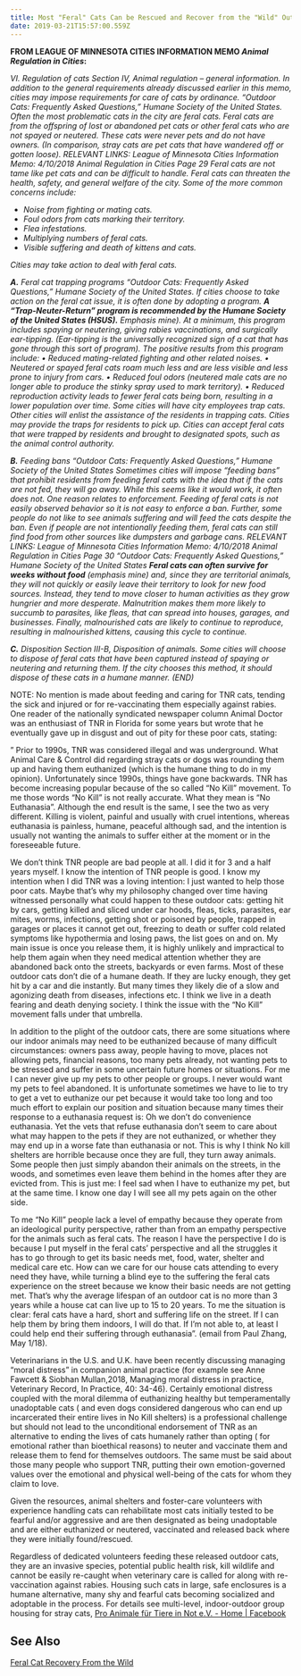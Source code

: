 ```yaml
---
title: Most "Feral" Cats Can be Rescued and Recover from the "Wild" Outdoors
date: 2019-03-21T15:57:00.559Z
---
```

**FROM LEAGUE OF MINNESOTA CITIES INFORMATION MEMO _Animal Regulation in Cities_:**

_VI. Regulation of cats Section IV, Animal regulation – general information. In addition to the general requirements already discussed earlier in this memo, cities may impose requirements for care of cats by ordinance. “Outdoor Cats: Frequently Asked Questions,” Humane Society of the United States. Often the most problematic cats in the city are feral cats. Feral cats are from the offspring of lost or abandoned pet cats or other feral cats who are not spayed or neutered. These cats were never pets and do not have owners. (In comparison, stray cats are pet cats that have wandered off or gotten loose). RELEVANT LINKS: League of Minnesota Cities Information Memo: 4/10/2018 Animal Regulation in Cities Page 29 Feral cats are not tame like pet cats and can be difficult to handle. Feral cats can threaten the health, safety, and general welfare of the city. Some of the more common concerns include:_

* _Noise from fighting or mating cats._
* _Foul odors from cats marking their territory._
* _Flea infestations._
* _Multiplying numbers of feral cats._
* _Visible suffering and death of kittens and cats._

_Cities may take action to deal with feral cats._

**_A._** _Feral cat trapping programs “Outdoor Cats: Frequently Asked Questions,” Humane Society of the United States. If cities choose to take action on the feral cat issue, it is often done by adopting a program. **A “Trap-Neuter-Return” program is recommended by the Humane Society of the United States (HSUS).**  Emphasis mine). At a minimum, this program includes spaying or neutering, giving rabies vaccinations, and surgically ear-tipping. (Ear-tipping is the universally recognized sign of a cat that has gone through this sort of program). The positive results from this program include: • Reduced mating-related fighting and other related noises. • Neutered or spayed feral cats roam much less and are less visible and less prone to injury from cars. • Reduced foul odors (neutered male cats are no longer able to produce the stinky spray used to mark territory). • Reduced reproduction activity leads to fewer feral cats being born, resulting in a lower population over time. Some cities will have city employees trap cats. Other cities will enlist the assistance of the residents in trapping cats. Cities may provide the traps for residents to pick up. Cities can accept feral cats that were trapped by residents and brought to designated spots, such as the animal control authority._

**_B._** _Feeding bans “Outdoor Cats: Frequently Asked Questions,” Humane Society of the United States Sometimes cities will impose “feeding bans” that prohibit residents from feeding feral cats with the idea that if the cats are not fed, they will go away. While this seems like it would work, it often does not. One reason relates to enforcement. Feeding of feral cats is not easily observed behavior so it is not easy to enforce a ban. Further, some people do not like to see animals suffering and will feed the cats despite the ban. Even if people are not intentionally feeding them, feral cats can still find food from other sources like dumpsters and garbage cans. RELEVANT LINKS: League of Minnesota Cities Information Memo: 4/10/2018 Animal Regulation in Cities Page 30 “Outdoor Cats: Frequently Asked Questions,” Humane Society of the United States **Feral cats can often survive for weeks without food** (emphasis mine) and, since they are territorial animals, they will not quickly or easily leave their territory to look for new food sources. Instead, they tend to move closer to human activities as they grow hungrier and more desperate. Malnutrition makes them more likely to succumb to parasites, like fleas, that can spread into houses, garages, and businesses. Finally, malnourished cats are likely to continue to reproduce, resulting in malnourished kittens, causing this cycle to continue._

**_C._** _Disposition Section III-B, Disposition of animals. Some cities will choose to dispose of feral cats that have been captured instead of spaying or neutering and returning them. If the city chooses this method, it should dispose of these cats in a humane manner. (END)_

NOTE: No mention is made about feeding and caring for TNR cats, tending the sick and injured or for re-vaccinating them especially against rabies. One reader of the nationally syndicated newspaper column Animal Doctor was an enthusiast of TNR in Florida for some years but wrote  that he eventually gave up in disgust and out of pity for these poor cats, stating:

” Prior to 1990s, TNR was considered illegal and was underground. What Animal Care & Control did regarding stray cats or dogs was rounding them up and having them euthanized (which is the humane thing to do in my opinion). Unfortunately since 1990s, things have gone backwards. TNR has become increasing popular because of the so called “No Kill” movement.  To me those words “No Kill” is not really accurate.  What they mean is “No Euthanasia”. Although the end result is the same, I see the two as very different.  Killing is violent, painful and usually with cruel intentions, whereas euthanasia is painless, humane, peaceful although sad, and the intention is usually not wanting the animals to suffer either at the moment or in the foreseeable future.

 We don’t think TNR people are bad people at all.  I did it for 3 and a half years myself. I know the intention of TNR people is good. I know my intention when I did TNR was a loving intention:  I just wanted to help those poor cats.  Maybe that’s why my philosophy changed over time having witnessed personally what could happen to these outdoor cats: getting hit by cars, getting killed and sliced under car hoods, fleas, ticks, parasites, ear mites, worms, infections, getting shot or poisoned by people, trapped in garages or places it cannot get out, freezing to death or suffer cold related symptoms like hypothermia and losing paws, the list goes on and on.  My main issue is once you release them, it is highly unlikely and impractical to help them again when they need medical attention whether they are abandoned back onto the streets, backyards or even farms. Most of these outdoor cats don’t die of a humane death. If they are lucky enough, they get hit by a car and die instantly. But many times they likely die of a slow and agonizing death from diseases, infections etc. I think we live in a death fearing and death denying society. I think the issue with the “No Kill” movement falls under that umbrella.

 In addition to the plight of the outdoor cats, there are some situations where our indoor animals may need to be euthanized because of many difficult circumstances:  owners pass away, people having to move, places not allowing pets, financial reasons, too many pets already, not wanting pets to be stressed and suffer in some uncertain future homes or situations.  For me I can never give up my pets to other people or groups. I never would want my pets to feel abandoned.  It is unfortunate sometimes we have to lie to try to get a vet to euthanize our pet because it would take too long and too much effort to explain our position and situation because many times their response to a euthanasia request is: Oh we don’t do convenience euthanasia.  Yet the vets that refuse euthanasia don’t seem to care about what may happen to the pets if they are not euthanized, or whether they may end up in a worse fate than euthanasia or not.  This is why I think No kill shelters are horrible because once they are full, they turn away animals.  Some people then just simply abandon their animals on the streets, in the woods, and sometimes even leave them behind in the homes after they are evicted from.    This is just me:  I feel sad when I have to euthanize my pet, but at the same time. I know one day I will see all my pets again on the other side.

 To me “No Kill” people lack a level of empathy because they operate from an ideological purity perspective, rather than from an empathy perspective for the animals such as feral cats.  The reason I have the perspective I do is because I put myself in the feral cats’ perspective and all the struggles it has to go through to get its basic needs met, food, water, shelter and medical care etc.  How can we care for our house cats attending to every need they have, while turning a blind eye to the suffering the feral cats experience on the street because we know their basic needs are not getting met. That’s why the average lifespan of an outdoor cat is no more than 3 years while a house cat can live up to 15 to 20 years. To me the situation is clear: feral cats have a hard, short and suffering life on the street. If I can help them by bring them indoors, I will do that. If I’m not able to, at least I could help end their suffering through euthanasia”. (email from Paul Zhang, May 1/18).

Veterinarians in the U.S. and U.K. have been recently discussing managing “moral distress” in companion animal practice (for example see Anne Fawcett & Siobhan Mullan,2018, Managing moral distress in practice, Veterinary Record, In Practice, 40: 34-46). Certainly emotional distress coupled with the moral dilemma of euthanizing healthy but temperamentally  unadoptable cats ( and even dogs considered dangerous who can end up incarcerated their entire lives in No Kill shelters) is a professional challenge but should not lead to the unconditional endorsement of TNR as an alternative to ending the lives of cats humanely rather than opting ( for emotional rather than bioethical reasons) to neuter and vaccinate them and release them to fend for themselves outdoors. The same must be said about those many people who support TNR, putting their own emotion-governed values over the emotional and physical well-being of the cats for whom they claim to love.

Given the resources, animal shelters and foster-care volunteers with experience handling cats can rehabilitate most cats initially tested to be fearful and/or aggressive and are then designated as being unadoptable and are either euthanized or neutered, vaccinated and released back where they were initially found/rescued.

Regardless of dedicated volunteers feeding these released outdoor cats, they are an invasive species, potential public health risk, kill wildlife and cannot be easily re-caught when veterinary care is called for along with re-vaccination against rabies. Housing such cats in large, safe enclosures is a humane alternative, many shy and fearful cats becoming socialized and adoptable in the process. For details see multi-level, indoor-outdoor group housing for stray cats, [Pro Animale für Tiere in Not e.V. - Home | Facebook](https://www.facebook.com/proanimale/)

## See Also

[Feral Cat Recovery From the Wild](../outdoor-cats-wildlife-and-human-health/#feral-cat-recovery)
